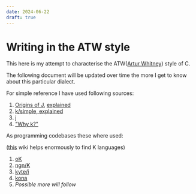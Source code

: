 ```yaml
---
date: 2024-06-22
draft: true
---
```


# Writing in the ATW style

<!--
Some working titles:
- "Ters, Terser, ATW"
- "From codegolf to apl"
-->

This here is my attempt to characterise the
ATW([Artur Whitney](<https://en.wikipedia.org/wiki/Arthur_Whitney_(computer_scientist)>))
style of C.

The following document will be updated over time the more I get to know about
this particular dialect.

For simple reference I have used following sources:

1. [Origins of J](https://www.jsoftware.com/ioj/iojATW.htm),
   [explained](https://github.com/kelas/ooj)
2. [k/simple, explained](https://github.com/kparc/ksimple/)
3. [j](https://github.com/cratelyn/j)
4. ["Why k?"](https://xpqz.github.io/kbook/Introduction.html)

As programming codebases these where used:

([this](https://k.miraheze.org/wiki/Main_Page) wiki helps enormously to find K
languages)

1. [oK](https://github.com/JohnEarnest/ok)
2. [ngn/K](https://codeberg.org/ngn/k/)
3. [kyte/i](https://github.com/ktye/i)
4. [kona](https://github.com/kevinlawler/kona)
5. _Possible more will follow_
